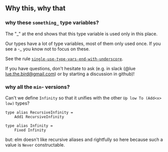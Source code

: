 ## Why this, why that

### why these `something_` type variables?

The "_" at the end shows that this type variable is used only in this place.

Our types have a lot of type variables, most of them only used once.
If you see a -_ you know not to focus on these.

See the rule [`single-use-type-vars-end-with-underscore`](https://package.elm-lang.org/packages/lue-bird/elm-review-single-use-type-vars-end-with-underscore/latest/).

If you have questions, don't hesitate to ask (e.g. in slack (@lue lue.the.bird@gmail.com) or by starting a discussion in github)!

### why all the `min`- versions?

Can't we define `Infinity` so that it unifies with the other `Up low To (Add<x> low)` types?

    type alias RecursiveInfinity =
        Add1 RecursiveInfinity
    
    type alias Infinity =
        Fixed Infinity

but: elm doesn't like recursive aliases and rightfully so here
because such a value is `Never` constructable.
